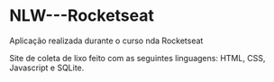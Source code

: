 # NLW---Rocketseat
Aplicação realizada durante o curso nda Rocketseat

Site de coleta de lixo feito com as seguintes linguagens: HTML, CSS, Javascript e SQLite.
